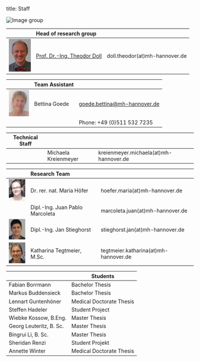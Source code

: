 title: Staff

![Image group](Gruppe.png)


||Head of research group        |   |
|--------------|:---------------|----|
|![Image Theo Doll](Theo.png)|[Prof. Dr.-Ing. Theodor Doll](pagedoll.html)|	doll.theodor(at)mh-hannover.de|   



||Team Assistant          |   |
|--------------|:---------------------|------|
|![Image Bettina Goede](Bettina.jpg) | Bettina Goede	| goede.bettina@mh-hannover.de|
|                                   |                 |	Phone: +49 (0)511 532 7235 |

|Technical Staff|                     |      |
|--------------|---------------------|------|
| | Michaela Kreienmeyer	|	kreienmeyer.michaela(at)mh-hannover.de     |

||Research Team      |  |
|---------|:------|------|
|![Image Maria Höfer](Maria.png) | Dr. rer. nat. Maria Höfer | hoefer.maria(at)mh-hannover.de |
|   | Dipl.-Ing. Juan Pablo Marcoleta | marcoleta.juan(at)mh-hannover.de|
|![Image Jan Stieghorst ](Jan.png) |  Dipl.-Ing. Jan Stieghorst|	stieghorst.jan(at)mh-hannover.de|    
|![Image Katharina Tegtmeier](Katharina.png)  | Katharina Tegtmeier, M.Sc. 	|	tegtmeier.katharina(at)mh-hannover.de | 



|  |Students   |
|-----------|-------------|
|Fabian Borrmann | Bachelor Thesis|
|Markus Buddensieck | Bachelor Thesis|
|Lennart Guntenhöner |Medical Doctorate Thesis |
|Steffen Hadeler|Student Project|
|Wiebke Kossow, B.Eng. | Master Thesis|
|Georg Leuteritz, B. Sc. | Master Thesis|
|Bingrui Li, B. Sc. | Master Thesis|
|Sheridan Renzi | Student Projekt|
|Annette Winter | Medical Doctorate Thesis|
